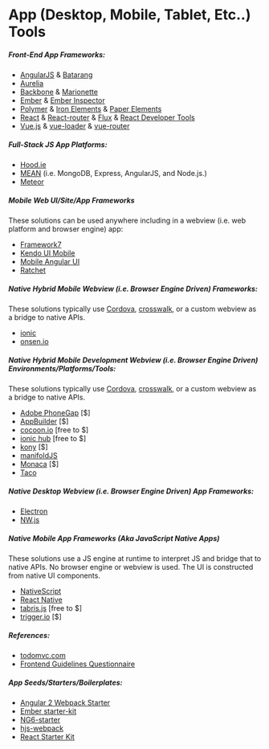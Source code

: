 # App (Desktop, Mobile, Tablet, Etc..) Tools

##### Front-End App Frameworks:

* [AngularJS](https://angularjs.org/) & [Batarang](https://github.com/angular/angularjs-batarang)
* [Aurelia](http://aurelia.io/)
* [Backbone](http://backbonejs.org/) & [Marionette](http://marionettejs.com/)
* [Ember](http://emberjs.com/) & [Ember Inspector](https://chrome.google.com/webstore/detail/ember-inspector/bmdblncegkenkacieihfhpjfppoconhi?hl=en)
* [Polymer](https://www.polymer-project.org/1.0/) & [Iron Elements](https://elements.polymer-project.org/browse?package=iron-elements) & [Paper Elements](https://elements.polymer-project.org/browse?package=paper-elements)
* [React](http://facebook.github.io/react/) & [React-router](https://github.com/rackt/react-router) & [Flux](http://facebook.github.io/flux/) & [React Developer Tools](https://chrome.google.com/webstore/detail/react-developer-tools/fmkadmapgofadopljbjfkapdkoienihi)
* [Vue.js](http://vuejs.org/) & [vue-loader](https://github.com/vuejs/vue-loader) & [vue-router](https://github.com/vuejs/vue-router)

##### Full-Stack JS App Platforms:

* [Hood.ie](http://hood.ie/intro/)
* [MEAN](http://meanjs.org/) (i.e. MongoDB, Express, AngularJS, and Node.js.)
* [Meteor](https://www.meteor.com/)

##### Mobile Web UI/Site/App Frameworks

These solutions can be used anywhere including in a webview (i.e. web platform and browser engine) app:

* [Framework7](http://www.idangero.us/framework7)
* [Kendo UI Mobile](http://demos.telerik.com/kendo-ui/m/index)
* [Mobile Angular UI](http://mobileangularui.com/)
* [Ratchet](http://goratchet.com/getting-started/)

##### Native Hybrid Mobile Webview (i.e. Browser Engine Driven) Frameworks:

These solutions typically use [Cordova](https://cordova.apache.org/), [crosswalk](https://crosswalk-project.org/), or a custom webview as a bridge to native APIs.

* [ionic](http://ionicframework.com/)
* [onsen.io](http://onsen.io/)

##### Native Hybrid Mobile Development Webview (i.e. Browser Engine Driven) Environments/Platforms/Tools:

These solutions typically use [Cordova](https://cordova.apache.org/), [crosswalk](https://crosswalk-project.org/), or a custom webview as a bridge to native APIs.

* [Adobe PhoneGap](http://phonegap.com/) [$]
* [AppBuilder](http://www.telerik.com/appbuilder) [$]
* [cocoon.io](https://cocoon.io) [free to $]
* [ionic hub](http://ionic.io/) [free to $]
* [kony](http://www.kony.com/products/mobility-platform) [$]
* [manifoldJS](http://manifoldjs.com/)
* [Monaca](https://monaca.io/) [$]
* [Taco](http://taco.tools/)

##### Native Desktop Webview (i.e. Browser Engine Driven) App Frameworks:

* [Electron](http://electron.atom.io/)
* [NW.js](https://github.com/nwjs/nw.js)

##### Native Mobile App Frameworks (Aka JavaScript Native Apps)

These solutions use a JS engine at runtime to interpret JS and bridge that to native APIs. No browser engine or webview is used. The UI is constructed from native UI components.

* [NativeScript](https://www.nativescript.org/)
* [React Native](https://facebook.github.io/react-native/)
* [tabris.js](https://tabrisjs.com/) [free to $]
* [trigger.io](https://trigger.io/how-it-works/) [$]

##### References:

* [todomvc.com](http://todomvc.com/)
* [Frontend Guidelines Questionnaire](https://github.com/bradfrost/frontend-guidelines-questionnaire)

##### App Seeds/Starters/Boilerplates:

* [Angular 2 Webpack Starter](http://angularclass.com/angular2-webpack-starter/)
* [Ember starter-kit](https://github.com/emberjs/starter-kit)
* [NG6-starter](https://github.com/angular-class/NG6-starter)
* [hjs-webpack](https://github.com/henrikjoreteg/hjs-webpack#developing-on-multiple-devices-at-once)
* [React Starter Kit](http://www.reactstarterkit.com/)













































